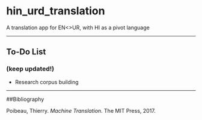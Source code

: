# hin_urd_translation
A translation app for EN&lt;>UR, with HI as a pivot language

-----

## To-Do List
### (keep updated!)
- Research corpus building

----
##Bibliography

Poibeau, Thierry. *Machine Translation*. The MIT Press, 2017.
